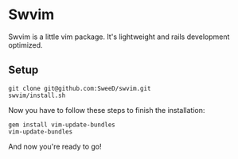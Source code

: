 # Swvim

Swvim is a little vim package. It's lightweight and rails development optimized.

## Setup

    git clone git@github.com:SweeD/swvim.git
    swvim/install.sh

Now you have to follow these steps to finish the installation:

    gem install vim-update-bundles
    vim-update-bundles

And now you're ready to go!
